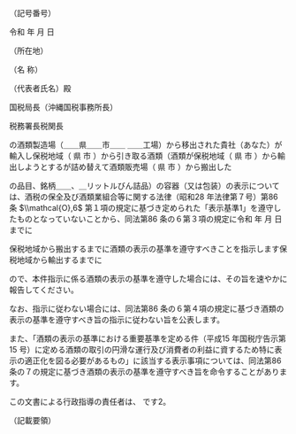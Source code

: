 （記号番号）

令和 年 月 日

（所在地）

（名 称）

（代表者氏名）殿

国税局長（沖縄国税事務所長）

税務署長税関長

の酒類製造場（＿＿県＿＿市＿＿ ＿＿工場）から移出された貴社（あなた）が輸入し保税地域（ 県 市 ）から引き取る酒類（酒類が保税地域（ 県 市 ）から輸出しようとするが詰め替えて酒類販売場（ 県 市 ）から搬出した

の品目、銘柄＿＿、＿リットルびん詰品）の容器（又は包装）の表示については、酒税の保全及び酒類業組合等に関する法律（昭和28 年法律第７号）第86 条 $\\mathcal{O},6$ 第１項の規定に基づき定められた「表示基準1」を遵守したものとなっていないことから、同法第86 条の６第３項の規定に令和 年 月 日までに

保税地域から搬出するまでに酒類の表示の基準を遵守すべきことを指示します保税地域から輸出するまでに

ので、本件指示に係る酒類の表示の基準を遵守した場合には、その旨を速やかに報告してください。

なお、指示に従わない場合には、同法第86 条の６第４項の規定に基づき酒類の表示の基準を遵守すべき旨の指示に従わない旨を公表します。

また、「酒類の表示の基準における重要基準を定める件（平成15 年国税庁告示第15 号）に定める酒類の取引の円滑な運行及び消費者の利益に資するため特に表示の適正化を図る必要があるもの」に該当する表示事項については、同法第86 条の７の規定に基づき酒類の表示の基準を遵守すべき旨を命令することがあります。

この文書による行政指導の責任者は、 です2。

（記載要領）